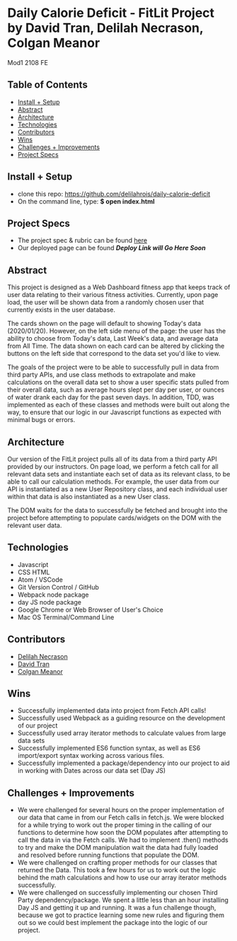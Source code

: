 
# Daily Calorie Deficit - FitLit Project by David Tran, Delilah Necrason, Colgan Meanor
Mod1 2108 FE

## Table of Contents
  - [Install + Setup](#set-up)  
  - [Abstract](#abstract)
  - [Architecture](#architecture)
  - [Technologies](#technologies)
  - [Contributors](#contributors)
  - [Wins](#wins)
  - [Challenges + Improvements](#challenges-+-Improvements)
  - [Project Specs](#project-specs)

## Install + Setup
   - clone this repo: https://github.com/delilahrois/daily-calorie-deficit
   - On the command line, type: **$ open index.html**

## Project Specs
   - The project spec & rubric can be found [here](https://frontend.turing.edu/projects/Fitlit-part-one.html)
   - Our deployed page can be found ***Deploy Link will Go Here Soon***



## Abstract
  This project is designed as a Web Dashboard fitness app that keeps track of user data relating to their various fitness activities. Currently, upon page load, the user will be shown data from a randomly chosen user that currently exists in the user database.

  The cards shown on the page will default to showing Today's data (2020/01/20). However, on the left side menu of the page: the user has the ability to choose from Today's data, Last Week's data, and average data from All Time. The data shown on each card can be altered by clicking the buttons on the left side that correspond to the data set you'd like to view.

  The goals of the project were to be able to successfully pull in data from third party APIs, and use class methods to extrapolate and make calculations on the overall data set to show a user specific stats pulled from their overall data, such as average hours slept per day per user, or ounces of water drank each day for the past seven days. In addition, TDD, was implemented as each of these classes and methods were built out along the way, to ensure that our logic in our Javascript functions as expected with minimal bugs or errors.

## Architecture
  Our version of the FitLit project pulls all of its data from a third party API provided by our instructors. On page load, we perform a fetch call for all relevant data sets and instantiate each set of data as its relevant class, to be able to call our calculation methods. For example, the user data from our API is instantiated as a new User Repository class, and each individual user within that data is also instantiated as a new User class.

  The DOM waits for the data to successfully be fetched and brought into the project before attempting to populate cards/widgets on the DOM with the relevant user data.


## Technologies
  - Javascript
  - CSS HTML
  - Atom / VSCode
  - Git Version Control / GitHub
  - Webpack node package
  - day JS node package
  - Google Chrome or Web Browser of User's Choice
  - Mac OS Terminal/Command Line


## Contributors
  - [Delilah Necrason](https://github.com/delilahrois)
  - [David Tran](https://github.com/isleofyou)
  - [Colgan Meanor](https://github.com/colganmeanor)

## Wins
  - Successfully implemented data into project from Fetch API calls!
  - Successfully used Webpack as a guiding resource on the development of our project
  - Successfully used array iterator methods to calculate values from large data sets
  - Successfully implemented ES6 function syntax, as well as ES6 import/export syntax working across various files.
  - Successfully implemented a package/dependency into our project to aid in working with Dates across our data set (Day JS)


## Challenges + Improvements
  - We were challenged for several hours on the proper implementation of our data that came in from our Fetch calls in fetch.js. We were blocked for a while trying to work out the proper timing in the calling of our functions to determine how soon the DOM populates after attempting to call the data in via the Fetch calls. We had to implement .then() methods to try and make the DOM manipulation wait the data had fully loaded and resolved before running functions that populate the DOM.
  - We were challenged on crafting proper methods for our classes that returned the Data. This took a few hours for us to work out the logic behind the math calculations and how to use our array iterator methods successfully.
  - We were challenged on successfully implementing our chosen Third Party dependency/package. We spent a little less than an hour installing Day JS and getting it up and running. It was a fun challenge though, because we got to practice learning some new rules and figuring them out so we could best implement the package into the logic of our project.  
